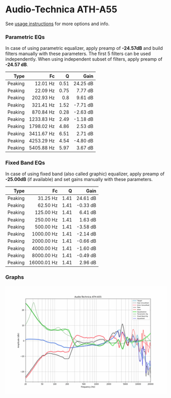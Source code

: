 # Audio-Technica ATH-A55
See [usage instructions](https://github.com/jaakkopasanen/AutoEq#usage) for more options and info.

### Parametric EQs
In case of using parametric equalizer, apply preamp of **-24.57dB** and build filters manually
with these parameters. The first 5 filters can be used independently.
When using independent subset of filters, apply preamp of **-24.57 dB**.

| Type    | Fc         |    Q | Gain     |
|--------:|-----------:|-----:|---------:|
| Peaking | 12.01 Hz   | 0.51 | 24.25 dB |
| Peaking | 22.09 Hz   | 0.75 | 7.77 dB  |
| Peaking | 202.93 Hz  | 0.8  | 9.61 dB  |
| Peaking | 321.41 Hz  | 1.52 | -7.71 dB |
| Peaking | 870.84 Hz  | 0.28 | -2.63 dB |
| Peaking | 1233.83 Hz | 2.49 | -1.18 dB |
| Peaking | 1798.02 Hz | 4.86 | 2.53 dB  |
| Peaking | 3411.67 Hz | 6.51 | 2.71 dB  |
| Peaking | 4253.29 Hz | 4.54 | -4.80 dB |
| Peaking | 5405.88 Hz | 5.97 | 3.67 dB  |

### Fixed Band EQs
In case of using fixed band (also called graphic) equalizer, apply preamp of **-25.00dB**
(if available) and set gains manually with these parameters.

| Type    | Fc          |    Q | Gain     |
|--------:|------------:|-----:|---------:|
| Peaking | 31.25 Hz    | 1.41 | 24.61 dB |
| Peaking | 62.50 Hz    | 1.41 | -0.33 dB |
| Peaking | 125.00 Hz   | 1.41 | 6.41 dB  |
| Peaking | 250.00 Hz   | 1.41 | 1.63 dB  |
| Peaking | 500.00 Hz   | 1.41 | -3.58 dB |
| Peaking | 1000.00 Hz  | 1.41 | -2.14 dB |
| Peaking | 2000.00 Hz  | 1.41 | -0.66 dB |
| Peaking | 4000.00 Hz  | 1.41 | -1.60 dB |
| Peaking | 8000.00 Hz  | 1.41 | -0.49 dB |
| Peaking | 16000.01 Hz | 1.41 | 2.96 dB  |

### Graphs
![](./Audio-Technica%20ATH-A55.png)